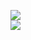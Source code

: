 [![](https://img.shields.io/badge/Made%20With-Github%20Spray-lightgrey.svg?style=for-the-badge&logo=github)](https://github.com/Annihil/github-spray#12205)  
[![](https://i.imgur.com/2DrTn0Z.gif)](https://github.com/Annihil/github-spray)